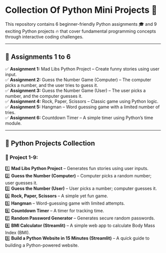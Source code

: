 # Collection Of Python Mini Projects 🐍

This repository contains 6 beginner-friendly Python assignments 🎓 and 9 exciting Python projects 🔥 that cover fundamental programming concepts through interactive coding challenges.

---

## 📌 **Assignments 1 to 6**  

✅ **Assignment 1:** Mad Libs Python Project – Create funny stories using user input.  
✅ **Assignment 2:** Guess the Number Game (Computer) – The computer picks a number, and the user tries to guess it.  
✅ **Assignment 3:** Guess the Number Game (User) – The user picks a number, and the computer guesses it.  
✅ **Assignment 4:** Rock, Paper, Scissors – Classic game using Python logic.  
✅ **Assignment 5:** Hangman – Word guessing game with a limited number of tries.  
✅ **Assignment 6:** Countdown Timer – A simple timer using Python’s time module.  

---

## 🎯 **Python Projects Collection**  

### 🌟 **Project 1-9:**  
1️⃣ **Mad Libs Python Project** – Generates fun stories using user inputs.  
2️⃣ **Guess the Number (Computer)** – Computer picks a random number; user guesses it.  
3️⃣ **Guess the Number (User)** – User picks a number; computer guesses it.  
4️⃣ **Rock, Paper, Scissors** – A simple yet fun game.  
5️⃣ **Hangman** – Word-guessing game with limited attempts.  
6️⃣ **Countdown Timer** – A timer for tracking time.  
7️⃣ **Random Password Generator** – Generates secure random passwords.  
8️⃣ **BMI Calculator (Streamlit)** – A simple web app to calculate Body Mass Index (BMI).  
9️⃣ **Build a Python Website in 15 Minutes (Streamlit)** – A quick guide to building a Python-powered website.   

